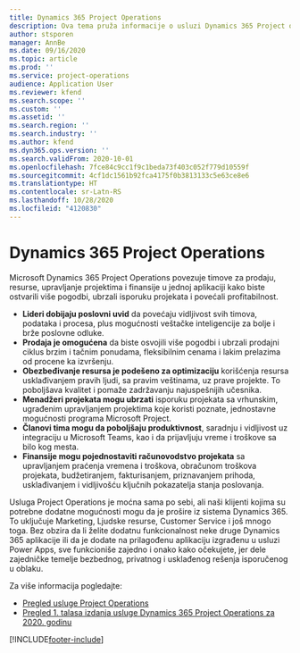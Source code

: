 ```yaml
---
title: Dynamics 365 Project Operations
description: Ova tema pruža informacije o usluzi Dynamics 365 Project operations.
author: stsporen
manager: AnnBe
ms.date: 09/16/2020
ms.topic: article
ms.prod: ''
ms.service: project-operations
audience: Application User
ms.reviewer: kfend
ms.search.scope: ''
ms.custom: ''
ms.assetid: ''
ms.search.region: ''
ms.search.industry: ''
ms.author: kfend
ms.dyn365.ops.version: ''
ms.search.validFrom: 2020-10-01
ms.openlocfilehash: 7fce84c9cc1f9c1beda73f403c052f779d10559f
ms.sourcegitcommit: 4cf1dc1561b92fca4175f0b3813133c5e63ce8e6
ms.translationtype: HT
ms.contentlocale: sr-Latn-RS
ms.lasthandoff: 10/28/2020
ms.locfileid: "4120830"
---
```

# <a name="dynamics-365-project-operations"></a>Dynamics 365 Project Operations

Microsoft Dynamics 365 Project Operations povezuje timove za prodaju, resurse, upravljanje projektima i finansije u jednoj aplikaciji kako biste ostvarili više pogodbi, ubrzali isporuku projekata i povećali profitabilnost.

-   **Lideri dobijaju poslovni uvid** da povećaju vidljivost svih timova, podataka i procesa, plus mogućnosti veštačke inteligencije za bolje i brže poslovne odluke.
-   **Prodaja je omogućena** da biste osvojili više pogodbi i ubrzali prodajni ciklus brzim i tačnim ponudama, fleksibilnim cenama i lakim prelazima od procene ka izvršenju.
-   **Obezbeđivanje resursa je podešeno za optimizaciju** korišćenja resursa usklađivanjem pravih ljudi, sa pravim veštinama, uz prave projekte. To poboljšava kvalitet i pomaže zadržavanju najuspešnijih učesnika.
-   **Menadžeri projekata mogu ubrzati** isporuku projekata sa vrhunskim, ugrađenim upravljanjem projektima koje koristi poznate, jednostavne mogućnosti programa Microsoft Project.
-   **Članovi tima mogu da poboljšaju produktivnost**, saradnju i vidljivost uz integraciju u Microsoft Teams, kao i da prijavljuju vreme i troškove sa bilo kog mesta.
-   **Finansije mogu pojednostaviti računovodstvo projekata** sa upravljanjem praćenja vremena i troškova, obračunom troškova projekata, budžetiranjem, fakturisanjem, priznavanjem prihoda, usklađivanjem i vidljivošću ključnih pokazatelja stanja poslovanja.

Usluga Project Operations je moćna sama po sebi, ali naši klijenti kojima su potrebne dodatne mogućnosti mogu da je prošire iz sistema Dynamics 365. To uključuje Marketing, Ljudske resurse, Customer Service i još mnogo toga. Bez obzira da li želite dodatnu funkcionalnost neke druge Dynamics 365 aplikacije ili da je dodate na prilagođenu aplikaciju izgrađenu u usluzi Power Apps, sve funkcioniše zajedno i onako kako očekujete, jer dele zajedničke temelje bezbednog, privatnog i usklađenog rešenja isporučenog u oblaku.

Za više informacija pogledajte:

- [Pregled usluge Project Operations](https://dynamics.microsoft.com/en-us/project-operations/overview/)
- [Pregled 1. talasa izdanja usluge Dynamics 365 Project Operations za 2020. godinu](https://docs.microsoft.com/dynamics365-release-plan/2020wave1/dynamics365-project-operations/)



[!INCLUDE[footer-include](includes/footer-banner.md)]